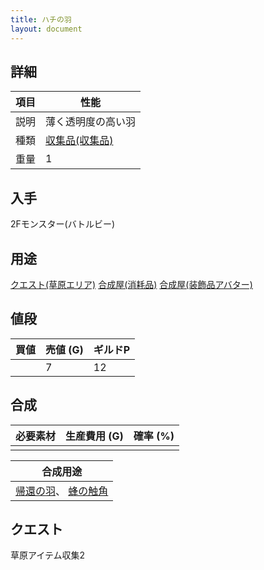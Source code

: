 ```yaml
---
title: ハチの羽
layout: document
---
```

## 詳細

|項目|性能|
|---|---|
|説明|薄く透明度の高い羽|
|種類|[収集品(収集品)](収集品(収集品))|
|重量|1|

## 入手

2Fモンスター(バトルビー)

## 用途

[クエスト(草原エリア)](クエスト(草原エリア))
[合成屋(消耗品)](合成屋(消耗品))
[合成屋(装飾品アバター)](合成屋(装飾品アバター))

## 値段

|買値|売値 (G)|ギルドP|
|---|---|---|
||7|12|

## 合成

|必要素材|生産費用 (G)|確率 (%)|
|---|---|---|
||||

|合成用途|
|---|
|[帰還の羽](帰還の羽)、 [蜂の触角](蜂の触角)|

## クエスト

草原アイテム収集2
